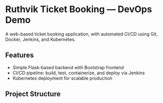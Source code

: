 # Ruthvik Ticket Booking — DevOps Demo

A web-based ticket booking application, with automated CI/CD using Git, Docker, Jenkins, and Kubernetes.

## Features

- Simple Flask-based backend with Bootstrap frontend
- CI/CD pipeline: build, test, containerize, and deploy via Jenkins
- Kubernetes deployment for scalable production

## Project Structure
